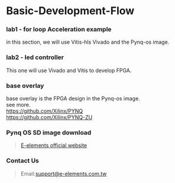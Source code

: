 # Basic-Development-Flow
### lab1 - for loop Acceleration example  
in this section, we will use Vitis-hls Vivado and the Pynq-os image. 
  
### lab2 - led controller  
This one will use Vivado and Vitis to develop FPGA.

### base overlay
base overlay is the FPGA design in the Pynq-os image.  
see more.  
https://github.com/Xilinx/PYNQ  
https://github.com/Xilinx/PYNQ-ZU

### Pynq OS SD image download  
>[E-elements official website](https://www.e-elements.com.tw/products/fpga_system/xup_pynq/pynq-zu/)  
### Contact Us  
>Email:support@e-elements.com.tw
